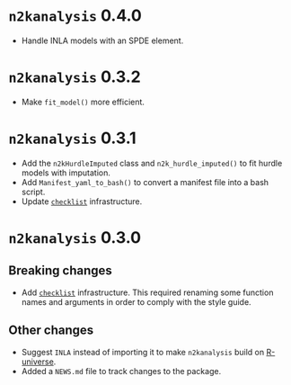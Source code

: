 # `n2kanalysis` 0.4.0

* Handle INLA models with an SPDE element.

# `n2kanalysis` 0.3.2

* Make `fit_model()` more efficient.

# `n2kanalysis` 0.3.1

* Add the `n2kHurdleImputed` class and `n2k_hurdle_imputed()` to fit hurdle
  models with imputation.
* Add `Manifest_yaml_to_bash()` to convert a manifest file into a bash script.
* Update [`checklist`](https://inbo.github.io/checklist/) infrastructure.

# `n2kanalysis` 0.3.0

## Breaking changes

* Add [`checklist`](https://inbo.github.io/checklist/) infrastructure.
  This required renaming some function names and arguments in order to comply
  with the style guide.

## Other changes

* Suggest `INLA` instead of importing it to make `n2kanalysis` build on
  [R-universe](https://inbo.r-universe.dev).
* Added a `NEWS.md` file to track changes to the package.
